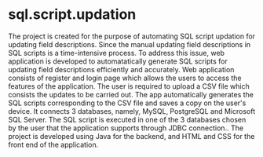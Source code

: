 # sql.script.updation
The project is created for the purpose of automating SQL script updation for updating field descriptions.
Since the manual updating field descriptions in SQL scripts is a time-intensive process.
To address this issue, web application is developed to automatatically generate SQL scripts for updating field descriptions efficiently and accurately.
Web application consists of register and login page which allows the users to access the features of the application.
The user is required to upload a CSV file which consists the updates to be carried out.
The app automatically generates the SQL scripts corresponding to the CSV file and saves a copy on the user's device.
It connects 3 databases, namely, MySQL, PostgreSQL and Microsoft SQL Server.
The SQL script is executed in one of the 3 databases chosen by the user that the application supports through JDBC connection..
The project is developed using Java for the backend, and HTML and CSS for the front end of the application.
